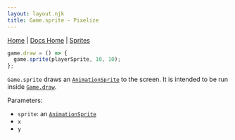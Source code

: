 ```yaml
---
layout: layout.njk
title: Game.sprite - Pixelize
---
```


[Home](/) | [Docs Home](/docs) | [Sprites](/docs/sprite)

```js
game.draw = () => {
  game.sprite(playerSprite, 10, 10);
};
```

`Game.sprite` draws an [`AnimationSprite`](/docs/sprite) to the screen. It is intended to be run inside [`Game.draw`](/docs/game/draw).

Parameters:

- `sprite`: an [`AnimationSprite`](/docs/sprite)
- `x`
- `y`
